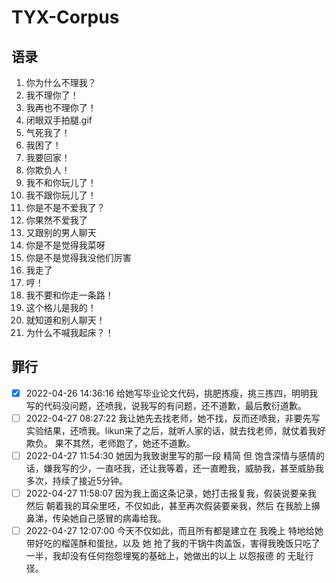 # TYX-Corpus

## 语录
1. 你为什么不理我？
2. 我不理你了！
3. 我再也不理你了！
4. 闭眼双手拍腿.gif
5. 气死我了！
6. 我困了！
7. 我要回家！
8. 你欺负人！
9. 我不和你玩儿了！
10. 我不跟你玩儿了！
11. 你是不是不爱我了？
12. 你果然不爱我了
13. 又跟别的男人聊天
14. 你是不是觉得我菜呀
15. 你是不是觉得我没他们厉害
16. 我走了
17. 哼！
18. 我不要和你走一条路！
19. 这个格儿是我的！
20. 就知道和别人聊天！
21. 为什么不喊我起床？！

## 罪行
- [x] 2022-04-26 14:36:16 给她写毕业论文代码，挑肥拣瘦，挑三拣四，明明我写的代码没问题，还喷我，说我写的有问题，还不道歉，最后敷衍道歉。
- [ ] 2022-04-27 08:27:22 我让她先去找老师，她不找，反而还喷我，非要先写实验结果，还喷我。likun来了之后，就听人家的话，就去找老师，就仗着我好欺负。 果不其然，老师跑了，她还不道歉。
- [ ] 2022-04-27 11:54:30 她因为我致谢里写的那一段 精简 但 饱含深情与感情的话，嫌我写的少，一直呸我，还让我等着，还一直瞪我，威胁我，甚至威胁我多次，持续了接近5分钟。
- [ ] 2022-04-27 11:58:07 因为我上面这条记录，她打击报复我，假装说要亲我 然后 朝着我的耳朵里呸，不仅如此，甚至再次假装要亲我，然后 在我脸上擤鼻涕，传染她自己感冒的病毒给我。
- [ ] 2022-04-27 12:07:00 今天不仅如此，而且所有都是建立在 我晚上 特地给她带好吃的榴莲酥和蛋挞，以及 她 抢了我的干锅牛肉盖饭，害得我晚饭只吃了一半，我却没有任何抱怨埋冤的基础上，她做出的以上 以怨报德 的 无耻行径。
